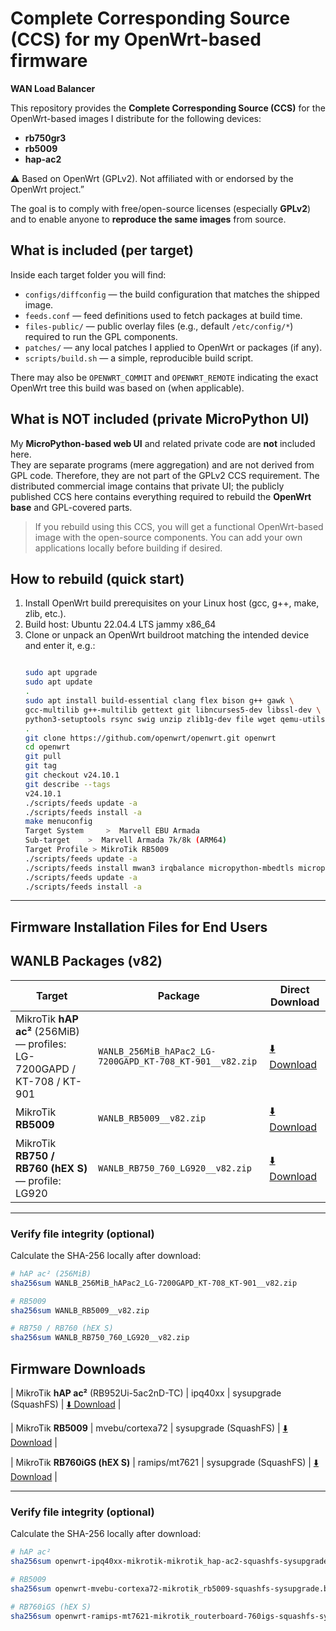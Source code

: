 # Complete Corresponding Source (CCS) for my OpenWrt-based firmware

**WAN Load Balancer**

This repository provides the **Complete Corresponding Source (CCS)** for the OpenWrt-based images I distribute for the following devices:

- **rb750gr3**
- **rb5009**
- **hap-ac2**

⚠️ Based on OpenWrt (GPLv2). Not affiliated with or endorsed by the OpenWrt project.”

The goal is to comply with free/open-source licenses (especially **GPLv2**) and to enable anyone to **reproduce the same images** from source.

## What is included (per target)
Inside each target folder you will find:

- `configs/diffconfig` — the build configuration that matches the shipped image.
- `feeds.conf` — feed definitions used to fetch packages at build time.
- `files-public/` — public overlay files (e.g., default `/etc/config/*`) required to run the GPL components.
- `patches/` — any local patches I applied to OpenWrt or packages (if any).
- `scripts/build.sh` — a simple, reproducible build script.

There may also be `OPENWRT_COMMIT` and `OPENWRT_REMOTE` indicating the exact OpenWrt tree this build was based on (when applicable).

## What is NOT included (private MicroPython UI)
My **MicroPython-based web UI** and related private code are **not** included here.  
They are separate programs (mere aggregation) and are not derived from GPL code. Therefore, they are not part of the GPLv2 CCS requirement. The distributed commercial image contains that private UI; the publicly published CCS here contains everything required to rebuild the **OpenWrt base** and GPL-covered parts.

> If you rebuild using this CCS, you will get a functional OpenWrt-based image with the open-source components. You can add your own applications locally before building if desired.

## How to rebuild (quick start)
1. Install OpenWrt build prerequisites on your Linux host (gcc, g++, make, zlib, etc.).
2. Build host: Ubuntu 22.04.4 LTS jammy x86_64
3. Clone or unpack an OpenWrt buildroot matching the intended device and enter it, e.g.:
   ```bash
   
   sudo apt upgrade
   sudo apt update
   .
   sudo apt install build-essential clang flex bison g++ gawk \
   gcc-multilib g++-multilib gettext git libncurses5-dev libssl-dev \
   python3-setuptools rsync swig unzip zlib1g-dev file wget qemu-utils
   .
   git clone https://github.com/openwrt/openwrt.git openwrt
   cd openwrt
   git pull
   git tag
   git checkout v24.10.1
   git describe --tags
   v24.10.1
   ./scripts/feeds update -a
   ./scripts/feeds install -a
   make menuconfig
   Target System	 >  Marvell EBU Armada
   Sub-target	 >  Marvell Armada 7k/8k (ARM64)
   Target Profile > MikroTik RB5009
   ./scripts/feeds update -a
   ./scripts/feeds install mwan3 irqbalance micropython-mbedtls micropython-lib
   ./scripts/feeds update -a
   ./scripts/feeds install -a

---

## Firmware Installation Files for End Users

## WANLB Packages (v82)

| Target | Package | Direct Download |
|---|---|---|
| MikroTik **hAP ac²** (256MiB) — profiles: LG-7200GAPD / KT-708 / KT-901 | `WANLB_256MiB_hAPac2_LG-7200GAPD_KT-708_KT-901__v82.zip` | [⬇️ Download](https://raw.githubusercontent.com/abdulkader-alrezej/WanLoadBalancer/main/WANLB_256MiB_hAPac2_LG-7200GAPD_KT-708_KT-901__v82.zip) |
| MikroTik **RB5009** | `WANLB_RB5009__v82.zip` | [⬇️ Download](https://raw.githubusercontent.com/abdulkader-alrezej/WanLoadBalancer/main/WANLB_RB5009__v82.zip) |
| MikroTik **RB750 / RB760 (hEX S)** — profile: LG920 | `WANLB_RB750_760_LG920__v82.zip` | [⬇️ Download](https://raw.githubusercontent.com/abdulkader-alrezej/WanLoadBalancer/main/WANLB_RB750_760_LG920__v82.zip) |

---

### Verify file integrity (optional)

Calculate the SHA-256 locally after download:

```bash
# hAP ac² (256MiB)
sha256sum WANLB_256MiB_hAPac2_LG-7200GAPD_KT-708_KT-901__v82.zip

# RB5009
sha256sum WANLB_RB5009__v82.zip

# RB750 / RB760 (hEX S)
sha256sum WANLB_RB750_760_LG920__v82.zip
```


## Firmware Downloads

| MikroTik **hAP ac²** (RB952Ui-5ac2nD-TC) | ipq40xx | sysupgrade (SquashFS) | [⬇️ Download](https://raw.githubusercontent.com/abdulkader-alrezej/WanLoadBalancer/main/openwrt-ipq40xx-mikrotik-mikrotik_hap-ac2-squashfs-sysupgrade.bin) |


| MikroTik **RB5009** | mvebu/cortexa72 | sysupgrade (SquashFS) | [⬇️ Download](https://raw.githubusercontent.com/abdulkader-alrezej/WanLoadBalancer/main/openwrt-mvebu-cortexa72-mikrotik_rb5009-squashfs-sysupgrade.bin) |


| MikroTik **RB760iGS (hEX S)** | ramips/mt7621 | sysupgrade (SquashFS) | [⬇️ Download](https://raw.githubusercontent.com/abdulkader-alrezej/WanLoadBalancer/main/openwrt-ramips-mt7621-mikrotik_routerboard-760igs-squashfs-sysupgrade.bin) |

---

### Verify file integrity (optional)

Calculate the SHA-256 locally after download:

```bash
# hAP ac²
sha256sum openwrt-ipq40xx-mikrotik-mikrotik_hap-ac2-squashfs-sysupgrade.bin

# RB5009
sha256sum openwrt-mvebu-cortexa72-mikrotik_rb5009-squashfs-sysupgrade.bin

# RB760iGS (hEX S)
sha256sum openwrt-ramips-mt7621-mikrotik_routerboard-760igs-squashfs-sysupgrade.bin
```
